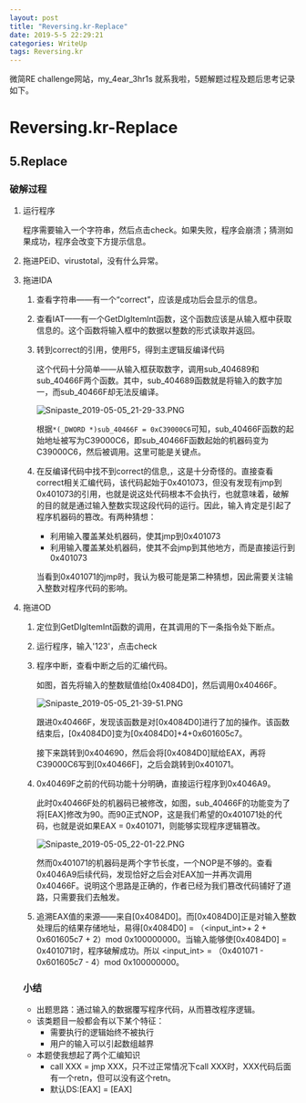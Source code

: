 ```yaml
---
layout: post
title: "Reversing.kr-Replace"
date: 2019-5-5 22:29:21
categories: WriteUp
tags: Reversing.kr
---
```


微简RE challenge网站，my_4ear_3hr1s 就系我啦，5题解题过程及题后思考记录如下。

# Reversing.kr-Replace

## 5.Replace

### 破解过程

1. 运行程序

   程序需要输入一个字符串，然后点击check。如果失败，程序会崩溃；猜测如果成功，程序会改变下方提示信息。

2. 拖进PEiD、virustotal，没有什么异常。

3. 拖进IDA

   1. 查看字符串——有一个“correct”，应该是成功后会显示的信息。

   2. 查看IAT——有一个GetDlgItemInt函数，这个函数应该是从输入框中获取信息的。这个函数将输入框中的数据以整数的形式读取并返回。

   3. 转到correct的引用，使用F5，得到主逻辑反编译代码

      这个代码十分简单——从输入框获取数字，调用sub_404689和sub_40466F两个函数。其中，sub_404689函数就是将输入的数字加一，而sub_40466F却无法反编译。

      ![Snipaste_2019-05-05_21-29-33.PNG](https://raw.githubusercontent.com/chrishuppor/imgDepot/master/Snipaste_2019-05-05_21-29-33.PNG)

      根据```*(_DWORD *)sub_40466F = 0xC39000C6```可知，sub_40466F函数的起始地址被写为C39000C6，即sub_40466F函数起始的机器码变为C39000C6，然后被调用。这里可能是关键点。

   4. 在反编译代码中找不到correct的信息,，这是十分奇怪的。直接查看correct相关汇编代码，该代码起始于0x401073，但没有发现有jmp到0x401073的引用，也就是说这处代码根本不会执行，也就意味着，破解的目的就是通过输入整数实现这段代码的运行。因此，输入肯定是引起了程序机器码的篡改。有两种猜想：

      * 利用输入覆盖某处机器码，使其jmp到0x401073
      * 利用输入覆盖某处机器码，使其不会jmp到其他地方，而是直接运行到0x401073

      当看到0x401071的jmp时，我认为极可能是第二种猜想，因此需要关注输入整数对程序代码的影响。

4. 拖进OD

   1. 定位到GetDlgItemInt函数的调用，在其调用的下一条指令处下断点。

   2. 运行程序，输入'123'，点击check

   3. 程序中断，查看中断之后的汇编代码。

      如图，首先将输入的整数赋值给[0x4084D0]，然后调用0x40466F。

      ![Snipaste_2019-05-05_21-39-51.PNG](https://raw.githubusercontent.com/chrishuppor/imgDepot/master/Snipaste_2019-05-05_21-39-51.PNG)

      跟进0x40466F，发现该函数是对[0x4084D0]进行了加的操作。该函数结束后，[0x4084D0]变为[0x4084D0]+4+0x601605c7。

      接下来跳转到0x404690，然后会将[0x4084D0]赋给EAX，再将C39000C6写到[0x40466F]，之后会跳转到0x401071。

   4. 0x40469F之前的代码功能十分明确，直接运行程序到0x4046A9。

      此时0x40466F处的机器码已被修改，如图，sub_40466F的功能变为了将[EAX]修改为90。而90正式NOP，这是我们希望的0x401071处的代码，也就是说如果EAX = 0x401071，则能够实现程序逻辑篡改。

      ![Snipaste_2019-05-05_22-01-22.PNG](https://raw.githubusercontent.com/chrishuppor/imgDepot/master/Snipaste_2019-05-05_22-01-22.PNG)

      然而0x401071的机器码是两个字节长度，一个NOP是不够的。查看0x4046A9后续代码，发现恰好之后会对EAX加一并再次调用0x40466F。说明这个思路是正确的，作者已经为我们篡改代码铺好了道路，只需要我们去触发。

   5. 追溯EAX值的来源——来自[0x4084D0]。而[0x4084D0]正是对输入整数处理后的结果存储地址，易得[0x4084D0] = （<input_int>+ 2 + 0x601605c7 + 2）mod 0x100000000。当输入能够使[0x4084D0] = 0x401071时，程序破解成功。所以 <input_int> = （0x401071 - 0x601605c7 - 4）mod 0x100000000。

   ### 小结

   * 出题思路：通过输入的数据覆写程序代码，从而篡改程序逻辑。
   * 该类题目一般都会有以下某个特征：
     * 需要执行的逻辑始终不被执行
     * 用户的输入可以引起数组越界
   * 本题使我想起了两个汇编知识
     * call XXX = jmp XXX，只不过正常情况下call XXX时，XXX代码后面有一个retn，但可以没有这个retn。
     * 默认DS:[EAX] = [EAX]